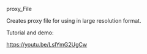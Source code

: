 proxy_File

Creates proxy file for using in large resolution format.

Tutorial and demo:

https://youtu.be/LsIYmG2UgCw
